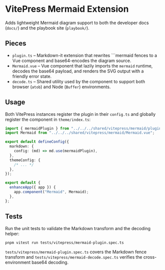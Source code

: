 # VitePress Mermaid Extension

Adds lightweight Mermaid diagram support to both the developer docs (`docs/`) and the playbook site (`playbook/`).

## Pieces

- `plugin.ts` – Markdown-it extension that rewrites ```mermaid fences to a Vue component and base64-encodes the diagram source.
- `Mermaid.vue` – Vue component that lazily imports the `mermaid` runtime, decodes the base64 payload, and renders the SVG output with a friendly error state.
- `decode.ts` – Shared utility used by the component to support both browser (`atob`) and Node (`Buffer`) environments.

## Usage

Both VitePress instances register the plugin in their `config.ts` and globally register the component in `theme/index.ts`:

```ts
import { mermaidPlugin } from "../../../shared/vitepress/mermaid/plugin";
import Mermaid from "../../../shared/vitepress/mermaid/Mermaid.vue";

export default defineConfig({
  markdown: {
    config: (md) => md.use(mermaidPlugin),
  },
  themeConfig: {
    /* ... */
  },
});

export default {
  enhanceApp({ app }) {
    app.component("Mermaid", Mermaid);
  },
};
```

## Tests

Run the unit tests to validate the Markdown transform and the decoding helper:

```bash
pnpm vitest run tests/vitepress/mermaid-plugin.spec.ts
```

`tests/vitepress/mermaid-plugin.spec.ts` covers the Markdown fence transform and `tests/vitepress/mermaid-decode.spec.ts` verifies the cross-environment base64 decoding.
